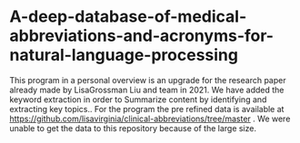 # A-deep-database-of-medical-abbreviations-and-acronyms-for-natural-language-processing
This program in a personal overview is an upgrade for the research paper already made by LisaGrossman Liu and team in 2021. We have added the keyword extraction in order to Summarize content by identifying and extracting key topics..
For the program the pre refined data is available at https://github.com/lisavirginia/clinical-abbreviations/tree/master . We were unable to get the data to this repository because of the large size. 
